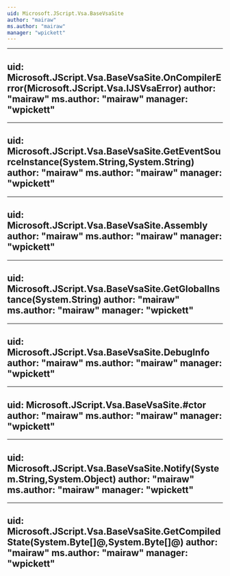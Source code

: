 ```yaml
---
uid: Microsoft.JScript.Vsa.BaseVsaSite
author: "mairaw"
ms.author: "mairaw"
manager: "wpickett"
---
```


---
uid: Microsoft.JScript.Vsa.BaseVsaSite.OnCompilerError(Microsoft.JScript.Vsa.IJSVsaError)
author: "mairaw"
ms.author: "mairaw"
manager: "wpickett"
---

---
uid: Microsoft.JScript.Vsa.BaseVsaSite.GetEventSourceInstance(System.String,System.String)
author: "mairaw"
ms.author: "mairaw"
manager: "wpickett"
---

---
uid: Microsoft.JScript.Vsa.BaseVsaSite.Assembly
author: "mairaw"
ms.author: "mairaw"
manager: "wpickett"
---

---
uid: Microsoft.JScript.Vsa.BaseVsaSite.GetGlobalInstance(System.String)
author: "mairaw"
ms.author: "mairaw"
manager: "wpickett"
---

---
uid: Microsoft.JScript.Vsa.BaseVsaSite.DebugInfo
author: "mairaw"
ms.author: "mairaw"
manager: "wpickett"
---

---
uid: Microsoft.JScript.Vsa.BaseVsaSite.#ctor
author: "mairaw"
ms.author: "mairaw"
manager: "wpickett"
---

---
uid: Microsoft.JScript.Vsa.BaseVsaSite.Notify(System.String,System.Object)
author: "mairaw"
ms.author: "mairaw"
manager: "wpickett"
---

---
uid: Microsoft.JScript.Vsa.BaseVsaSite.GetCompiledState(System.Byte[]@,System.Byte[]@)
author: "mairaw"
ms.author: "mairaw"
manager: "wpickett"
---
